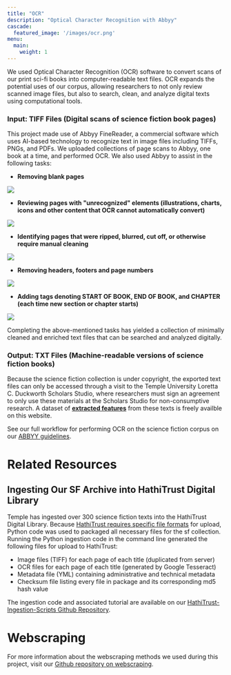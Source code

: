 ```yaml
---
title: "OCR"
description: "Optical Character Recognition with Abbyy"
cascade:
  featured_image: '/images/ocr.png'
menu:
  main:
    weight: 1
---
```


We used Optical Character Recognition (OCR) software to convert scans of our print sci-fi books into computer-readable text files. OCR expands the potential uses of our corpus, allowing researchers to not only review scanned image files, but also to search, clean, and analyze digital texts using computational tools.

### Input: TIFF Files (Digital scans of science fiction book pages)

This project made use of Abbyy FineReader, a commercial software which uses AI-based technology to recognize text in image files including TIFFs, PNGs, and PDFs. We uploaded collections of page scans to Abbyy, one book at a time, and performed OCR. We also used Abbyy to assist in the following tasks: 

- **Removing blank pages**

 ![](/images/ocr_blank.png)

* **Reviewing pages with "unrecognized" elements (illustrations, charts, icons and other content that OCR cannot automatically convert)**

 ![](/images/ocr_unrecognized.png)


* **Identifying pages that were ripped, blurred, cut off, or otherwise require manual cleaning**

 ![](/images/ocr_cut.png)

* **Removing headers, footers and page numbers**

 ![](/images/ocr_header.png)

* **Adding tags denoting START OF BOOK, END OF BOOK, and CHAPTER (each time new section or chapter starts)**

 ![](/images/ocr_chapter.png)

Completing the above-mentioned tasks has yielded a collection of minimally cleaned and enriched text files that can be searched and analyzed digitally. 

### Output: TXT Files (Machine-readable versions of science fiction books)

Because the science fiction collection is under copyright, the exported text files can only be accessed through a visit to the Temple University Loretta C. Duckworth Scholars Studio, where researchers must sign an agreement to only use these materials at the Scholars Studio for non-consumptive research. A dataset of **[extracted features](https://github.com/SF-Nexus/extracted-features)** from these texts is freely availble on this website. 

See our full workflow for performing  OCR on the science fiction corpus on our [ABBYY guidelines](https://github.com/SF-Nexus/OCR/blob/main/abbyy.md  ).

# Related Resources

## Ingesting Our SF Archive into HathiTrust Digital Library
Temple has ingested over 300 science fiction texts into the HathiTrust Digital Library. Because [HathiTrust requires specific file formats](https://www.hathitrust.org/submission-package-requirements-digitized-content-submitted-to-hathitrust) for upload, Python code was used to packaged all necessary files for the sf collection. Running the Python ingestion code in the command line generated the following files for upload to HathiTrust:

* Image files (TIFF) for each page of each title (duplicated from server)
* OCR files for each page of each title (generated by Google Tesseract)
* Metadata file (YML) containing administrative and technical metadata
* Checksum file listing every file in package and its corresponding md5 hash value

The ingestion code and associated tutorial are available on our [HathiTrust-Ingestion-Scripts Github Repository](https://github.com/SF-Nexus/HathiTrust-Ingestion-Scripts).

# Webscraping

For more information about the webscraping methods we used during this project, visit our [Github repository on webscraping](https://github.com/SF-Nexus/webscraping).
